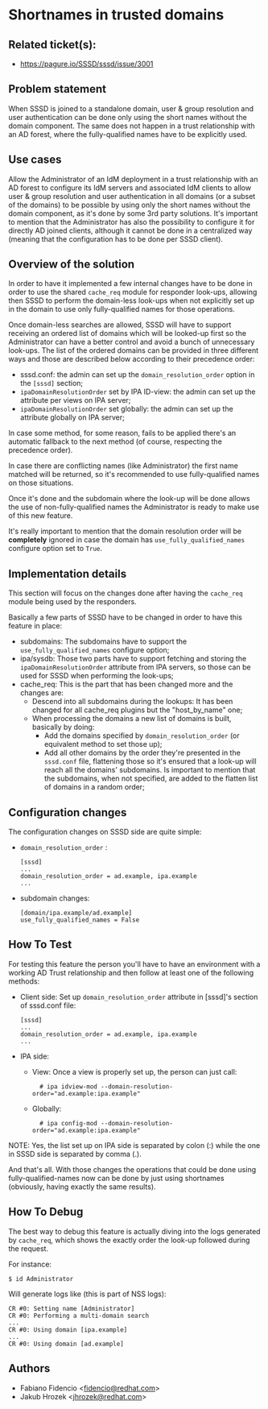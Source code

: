 # Shortnames in trusted domains

## Related ticket(s):

* <https://pagure.io/SSSD/sssd/issue/3001>

## Problem statement

When SSSD is joined to a standalone domain, user & group resolution and user authentication can be done only using the short names without the domain component. The same does not happen in a trust relationship with an AD forest, where the fully-qualified names have to be explicitly used.

## Use cases

Allow the Administrator of an IdM deployment in a trust relationship with an AD forest to configure its IdM servers and associated IdM clients to allow user & group resolution and user authentication in all domains (or a subset of the domains) to be possible by using only the short names without the domain component, as it's done by some 3rd party solutions. It's important to mention that the Administrator has also the possibility to configure it for directly AD joined clients, although it cannot be done in a centralized way (meaning that the configuration has to be done per SSSD client).

## Overview of the solution

In order to have it implemented a few internal changes have to be done in order to use the shared `cache_req` module for responder look-ups, allowing then SSSD to perform the domain-less look-ups when not explicitly set up in the domain to use only fully-qualified names for those operations.

Once domain-less searches are allowed, SSSD will have to support receiving an ordered list of domains which will be looked-up first so the Administrator can have a better control and avoid a bunch of unnecessary look-ups. The list of the ordered domains can be provided in three different ways and those are described below according to their precedence order:

  - sssd.conf: the admin can set up the `domain_resolution_order` option in the `[sssd]` section;
  - `ipaDomainResolutionOrder` set by IPA ID-view: the admin can set up the attribute per views on IPA server;
  - `ipaDomainResolutionOrder` set globally: the admin can set up the attribute globally on IPA server;

In case some method, for some reason, fails to be applied there's an automatic fallback to the next method (of course, respecting the precedence order).

In case there are conflicting names (like Administrator) the first name matched will be returned, so it's recommended to use fully-qualified names on those situations.

Once it's done and the subdomain where the look-up will be done allows the use of non-fully-qualified names the Administrator is ready to make use of this new feature.

It's really important to mention that the domain resolution order will be **completely** ignored in case the domain has `use_fully_qualified_names` configure option set to `True`.

## Implementation details

This section will focus on the changes done after having the `cache_req` module being used by the responders.

Basically a few parts of SSSD have to be changed in order to have this feature in place:

  - subdomains: The subdomains have to support the `use_fully_qualified_names` configure option;
  - ipa/sysdb: Those two parts have to support fetching and storing the `ipaDomainResolutionOrder` attribute from IPA servers, so those can be used for SSSD when performing the look-ups;
  - cache_req: This is the part that has been changed more and the changes are:
    - Descend into all subdomains during the lookups: It has been changed for all cache_req plugins but the "host_by_name" one;
    - When processing the domains a new list of domains is built, basically by doing:
        - Add the domains specified by `domain_resolution_order` (or equivalent method to set those up);
        - Add all other domains by the order they're presented in the `sssd.conf` file, flattening those so it's ensured that a look-up will reach all the domains' subdomains. Is important to mention that the subdomains, when not specified, are added to the flatten list of domains in a random order;

## Configuration changes

The configuration changes on SSSD side are quite simple:

  - `domain_resolution_order` :
    
        [sssd]
        ...
        domain_resolution_order = ad.example, ipa.example
        ...

  - subdomain changes:
    
        [domain/ipa.example/ad.example]
        use_fully_qualified_names = False

## How To Test

For testing this feature the person you'll have to have an environment with a working AD Trust relationship and then follow at least one of the following methods:

  - Client side: Set up `domain_resolution_order` attribute in [sssd]'s section of sssd.conf file:
    
        [sssd]
        ...
        domain_resolution_order = ad.example, ipa.example
        ...

  - IPA side:
    
    - View: Once a view is properly set up, the person can just call:
        
            # ipa idview-mod --domain-resolution-order="ad.example:ipa.example"
    
    - Globally:
        
            # ipa config-mod --domain-resolution-order="ad.example:ipa.example"

NOTE: Yes, the list set up on IPA side is separated by colon (:) while the one in SSSD side is separated by comma (.).

And that's all. With those changes the operations that could be done using fully-qualified-names now can be done by just using shortnames (obviously, having exactly the same results).

## How To Debug

The best way to debug this feature is actually diving into the logs generated by `cache_req`, which shows the exactly order the look-up followed during the request.

For instance:

    $ id Administrator

Will generate logs like (this is part of NSS logs):

    CR #0: Setting name [Administrator]
    CR #0: Performing a multi-domain search
    ...
    CR #0: Using domain [ipa.example]
    ...
    CR #0: Using domain [ad.example]

## Authors

  - Fabiano Fidencio \<<fidencio@redhat.com>\>
  - Jakub Hrozek \<<jhrozek@redhat.com>\>
